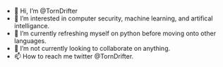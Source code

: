 - 👋 Hi, I’m @TornDrifter
- 👀 I’m interested in computer security, machine learning, and artifical intelligance.
- 🌱 I’m currently refreshing myself on python before moving onto other languages.
- 💞️ I’m not currently looking to collaborate on anything.
- 📫 How to reach me twitter @TornDrifter.

<!---
TornDrifter/TornDrifter is a ✨ special ✨ repository because its `README.md` (this file) appears on your GitHub profile.
You can click the Preview link to take a look at your changes.
--->

